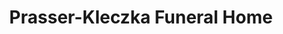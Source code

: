 ---
title: "Prasser-Kleczka Funeral Home"
url: /milwaukee/prasser-kleczka-funeral-home/
shop: funeral directors
---